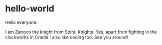 # hello-world

Hello everyone.

I am Zatroco the knight from Spiral Knights.
Yes, apart from fighting in the clockworks in Cradle I also like coding too. See you around!
